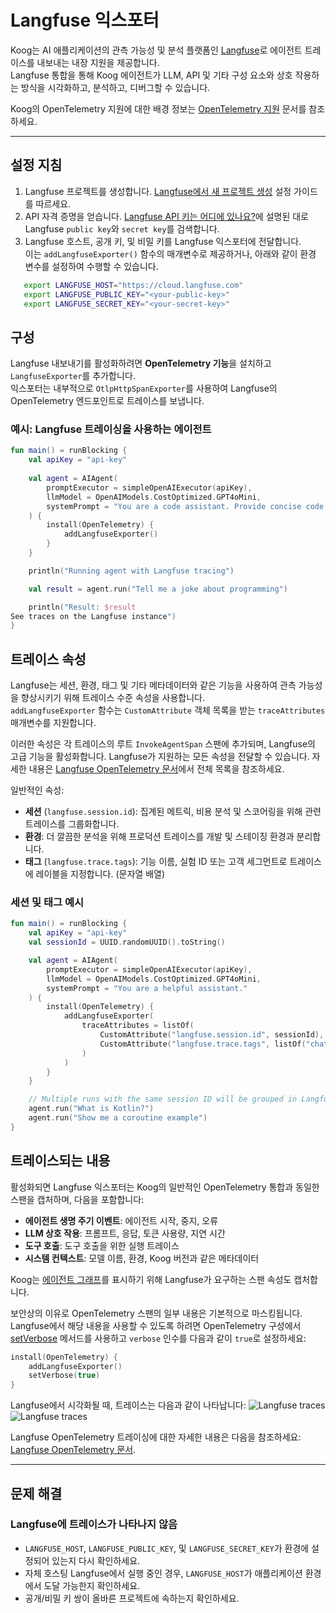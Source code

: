 # Langfuse 익스포터

Koog는 AI 애플리케이션의 관측 가능성 및 분석 플랫폼인 [Langfuse](https://langfuse.com/)로 에이전트 트레이스를 내보내는 내장 지원을 제공합니다.  
Langfuse 통합을 통해 Koog 에이전트가 LLM, API 및 기타 구성 요소와 상호 작용하는 방식을 시각화하고, 분석하고, 디버그할 수 있습니다.

Koog의 OpenTelemetry 지원에 대한 배경 정보는 [OpenTelemetry 지원](https://docs.koog.ai/opentelemetry-support/) 문서를 참조하세요.

---

## 설정 지침

1.  Langfuse 프로젝트를 생성합니다. [Langfuse에서 새 프로젝트 생성](https://langfuse.com/docs/get-started#create-new-project-in-langfuse) 설정 가이드를 따르세요.
2.  API 자격 증명을 얻습니다. [Langfuse API 키는 어디에 있나요?](https://langfuse.com/faq/all/where-are-langfuse-api-keys)에 설명된 대로 Langfuse `public key`와 `secret key`를 검색합니다.
3.  Langfuse 호스트, 공개 키, 및 비밀 키를 Langfuse 익스포터에 전달합니다.  
    이는 `addLangfuseExporter()` 함수의 매개변수로 제공하거나, 아래와 같이 환경 변수를 설정하여 수행할 수 있습니다.

```bash
   export LANGFUSE_HOST="https://cloud.langfuse.com"
   export LANGFUSE_PUBLIC_KEY="<your-public-key>"
   export LANGFUSE_SECRET_KEY="<your-secret-key>"
```

## 구성

Langfuse 내보내기를 활성화하려면 **OpenTelemetry 기능**을 설치하고 `LangfuseExporter`를 추가합니다.  
익스포터는 내부적으로 `OtlpHttpSpanExporter`를 사용하여 Langfuse의 OpenTelemetry 엔드포인트로 트레이스를 보냅니다.

### 예시: Langfuse 트레이싱을 사용하는 에이전트

<!--- INCLUDE
import ai.koog.agents.core.agent.AIAgent
import ai.koog.agents.features.opentelemetry.feature.OpenTelemetry
import ai.koog.agents.features.opentelemetry.integration.langfuse.addLangfuseExporter
import ai.koog.prompt.executor.clients.openai.OpenAIModels
import ai.koog.prompt.executor.llms.all.simpleOpenAIExecutor
import kotlinx.coroutines.runBlocking
-->
```kotlin
fun main() = runBlocking {
    val apiKey = "api-key"
    
    val agent = AIAgent(
        promptExecutor = simpleOpenAIExecutor(apiKey),
        llmModel = OpenAIModels.CostOptimized.GPT4oMini,
        systemPrompt = "You are a code assistant. Provide concise code examples."
    ) {
        install(OpenTelemetry) {
            addLangfuseExporter()
        }
    }

    println("Running agent with Langfuse tracing")

    val result = agent.run("Tell me a joke about programming")

    println("Result: $result
See traces on the Langfuse instance")
}
```
<!--- KNIT example-langfuse-exporter-01.kt -->

## 트레이스 속성

Langfuse는 세션, 환경, 태그 및 기타 메타데이터와 같은 기능을 사용하여 관측 가능성을 향상시키기 위해 트레이스 수준 속성을 사용합니다.  
`addLangfuseExporter` 함수는 `CustomAttribute` 객체 목록을 받는 `traceAttributes` 매개변수를 지원합니다.

이러한 속성은 각 트레이스의 루트 `InvokeAgentSpan` 스팬에 추가되며, Langfuse의 고급 기능을 활성화합니다. Langfuse가 지원하는 모든 속성을 전달할 수 있습니다. 자세한 내용은 [Langfuse OpenTelemetry 문서](https://langfuse.com/integrations/native/opentelemetry#trace-level-attributes)에서 전체 목록을 참조하세요.

일반적인 속성:
- **세션** (`langfuse.session.id`): 집계된 메트릭, 비용 분석 및 스코어링을 위해 관련 트레이스를 그룹화합니다.
- **환경**: 더 깔끔한 분석을 위해 프로덕션 트레이스를 개발 및 스테이징 환경과 분리합니다.
- **태그** (`langfuse.trace.tags`): 기능 이름, 실험 ID 또는 고객 세그먼트로 트레이스에 레이블을 지정합니다. (문자열 배열)

### 세션 및 태그 예시

<!--- INCLUDE
import ai.koog.agents.core.agent.AIAgent
import ai.koog.agents.features.opentelemetry.attribute.CustomAttribute
import ai.koog.agents.features.opentelemetry.feature.OpenTelemetry
import ai.koog.agents.features.opentelemetry.integration.langfuse.addLangfuseExporter
import ai.koog.prompt.executor.clients.openai.OpenAIModels
import ai.koog.prompt.executor.llms.all.simpleOpenAIExecutor
import kotlinx.coroutines.runBlocking
import java.util.UUID
-->
```kotlin
fun main() = runBlocking {
    val apiKey = "api-key"
    val sessionId = UUID.randomUUID().toString()

    val agent = AIAgent(
        promptExecutor = simpleOpenAIExecutor(apiKey),
        llmModel = OpenAIModels.CostOptimized.GPT4oMini,
        systemPrompt = "You are a helpful assistant."
    ) {
        install(OpenTelemetry) {
            addLangfuseExporter(
                traceAttributes = listOf(
                    CustomAttribute("langfuse.session.id", sessionId),
                    CustomAttribute("langfuse.trace.tags", listOf("chat", "kotlin", "production"))
                )
            )
        }
    }

    // Multiple runs with the same session ID will be grouped in Langfuse
    agent.run("What is Kotlin?")
    agent.run("Show me a coroutine example")
}
```
<!--- KNIT example-langfuse-exporter-02.kt -->

## 트레이스되는 내용

활성화되면 Langfuse 익스포터는 Koog의 일반적인 OpenTelemetry 통합과 동일한 스팬을 캡처하며, 다음을 포함합니다:

-   **에이전트 생명 주기 이벤트**: 에이전트 시작, 중지, 오류
-   **LLM 상호 작용**: 프롬프트, 응답, 토큰 사용량, 지연 시간
-   **도구 호출**: 도구 호출을 위한 실행 트레이스
-   **시스템 컨텍스트**: 모델 이름, 환경, Koog 버전과 같은 메타데이터

Koog는 [에이전트 그래프](https://langfuse.com/docs/observability/features/agent-graphs)를 표시하기 위해 Langfuse가 요구하는 스팬 속성도 캡처합니다.

보안상의 이유로 OpenTelemetry 스팬의 일부 내용은 기본적으로 마스킹됩니다.  
Langfuse에서 해당 내용을 사용할 수 있도록 하려면 OpenTelemetry 구성에서 [setVerbose](opentelemetry-support.md#setverbose) 메서드를 사용하고 `verbose` 인수를 다음과 같이 `true`로 설정하세요:

<!--- INCLUDE
import ai.koog.agents.core.agent.AIAgent
import ai.koog.agents.features.opentelemetry.feature.OpenTelemetry
import ai.koog.agents.features.opentelemetry.integration.langfuse.addLangfuseExporter
import ai.koog.prompt.executor.clients.openai.OpenAIModels
import ai.koog.prompt.executor.llms.all.simpleOpenAIExecutor

const val apiKey = ""

val agent = AIAgent(
    promptExecutor = simpleOpenAIExecutor(apiKey),
    llmModel = OpenAIModels.Chat.GPT4o,
    systemPrompt = "You are a helpful assistant."
) {
-->
<!--- SUFFIX
}
-->
```kotlin
install(OpenTelemetry) {
    addLangfuseExporter()
    setVerbose(true)
}
```
<!--- KNIT example-langfuse-exporter-03.kt -->

Langfuse에서 시각화될 때, 트레이스는 다음과 같이 나타납니다:
![Langfuse traces](img/opentelemetry-langfuse-exporter-light.png#only-light)
![Langfuse traces](img/opentelemetry-langfuse-exporter-dark.png#only-dark)

Langfuse OpenTelemetry 트레이싱에 대한 자세한 내용은 다음을 참조하세요:  
[Langfuse OpenTelemetry 문서](https://langfuse.com/integrations/native/opentelemetry#opentelemetry-endpoint).

---

## 문제 해결

### Langfuse에 트레이스가 나타나지 않음
-   `LANGFUSE_HOST`, `LANGFUSE_PUBLIC_KEY`, 및 `LANGFUSE_SECRET_KEY`가 환경에 설정되어 있는지 다시 확인하세요.
-   자체 호스팅 Langfuse에서 실행 중인 경우, `LANGFUSE_HOST`가 애플리케이션 환경에서 도달 가능한지 확인하세요.
-   공개/비밀 키 쌍이 올바른 프로젝트에 속하는지 확인하세요.